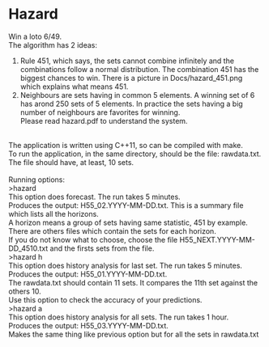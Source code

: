 # Hazard
Win a loto 6/49.<br>
The algorithm has 2 ideas:<br>
1. Rule 451, which says, the sets cannot combine infinitely and the combinations follow a normal distribution.
The combination 451 has the biggest chances to win. There is a picture in Docs/hazard_451.png which explains what means 451.<br>
2. Neighbours are sets having in common 5 elements. A winning set of 6 has arond 250 sets of 5 elements.
In practice the sets having a big number of neighbours are favorites for winning.<br>
Please read hazard.pdf to understand the system.<br>
<br>
The application is written using C++11, so can be compiled with make.<br>
To run the application, in the same directory, should be the file: rawdata.txt.<br>
The file should have, at least, 10 sets.<br>
<br>
Running options:<br>
>hazard<br>
This option does forecast. The run takes 5 minutes.<br>
Produces the output: H55_02.YYYY-MM-DD.txt. This is a summary file which lists all the horizons.<br>
A horizon means a group of sets having same statistic, 451 by example.<br>
There are others files which contain the sets for each horizon.<br>
If you do not know what to choose, choose the file H55_NEXT.YYYY-MM-DD_4510.txt and the firsts sets from the file.<br>
>hazard h<br>
This option does history analysis for last set. The run takes 5 minutes.<br>
Produces the output: H55_01.YYYY-MM-DD.txt.<br>
The rawdata.txt should contain 11 sets. It compares the 11th set against the others 10.<br>
Use this option to check the accuracy of your predictions.<br>
>hazard a<br>
This option does history analysis for all sets. The run takes 1 hour.<br>
Produces the output: H55_03.YYYY-MM-DD.txt.<br>
Makes the same thing like previous option but for all the sets in rawdata.txt
